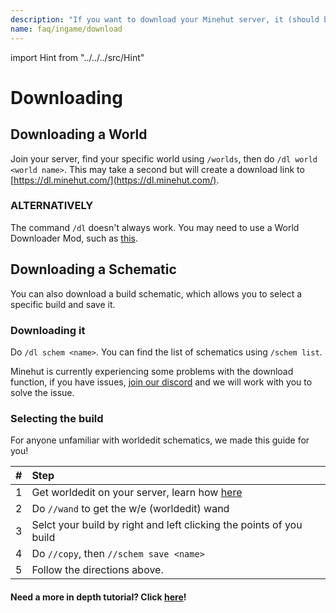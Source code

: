 ```yaml
---
description: "If you want to download your Minehut server, it (should be) simple and easy."
name: faq/ingame/download
---
```


import Hint from "../../../src/Hint"

# Downloading

## Downloading a World

Join your server, find your specific world using `/worlds`, then do `/dl world <world name>`. This may take a second but will create a download link to [https://dl.minehut.com/](https://dl.minehut.com/).

### ALTERNATIVELY

The command `/dl` doesn't always work. You may need to use a World Downloader Mod, such as [this](https://www.minecraftforum.net/forums/mapping-and-modding-java-edition/minecraft-mods/2520465-world-downloader-mod-create-backups-of-your-builds).

## Downloading a Schematic

You can also download a build schematic, which allows you to select a specific build and save it.

### Downloading it

Do `/dl schem <name>`. You can find the list of schematics using `/schem list`.

<Hint style="warning">
Minehut is currently experiencing some problems with the download function, if you have issues, <a href="https://invite.gg/minehutxyz">join our discord</a> and we will work with you to solve the issue.
</Hint>

### Selecting the build

For anyone unfamiliar with worldedit schematics, we made this guide for you!

| \#  | Step                                                                                                                                                                                                  |
| :-- | :---------------------------------------------------------------------------------------------------------------------------------------------------------------------------------------------------- |
| 1   | Get worldedit on your server, learn how [here](https://github.com/TeamMH/minehutxyz/tree/3335a0549e4fc3241ab6af734329278af73b6679/faq/ingame/faq/minehut/full/README.md#chapter-4-installing-plugins) |
| 2   | Do `//wand` to get the w/e \(worldedit\) wand                                                                                                                                                         |
| 3   | Selct your build by right and left clicking the points of you build                                                                                                                                   |
| 4   | Do `//copy`, then `//schem save <name>`                                                                                                                                                               |
| 5   | Follow the directions above.                                                                                                                                                                          |

#### Need a more in depth tutorial? Click [here](https://github.com/TeamMH/minehutxyz/tree/3335a0549e4fc3241ab6af734329278af73b6679/faq/ingame/plugins/popular/worldedit/README.md)!
